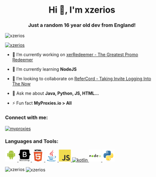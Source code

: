 <h1 align="center">Hi 👋, I'm xzerios</h1>
<h3 align="center">Just a random 16 year old dev from England!</h3>

<p align="left"> <img src="https://komarev.com/ghpvc/?username=xzerios&label=Profile%20views&color=0e75b6&style=flat" alt="xzerios" /> </p>

<p align="left"> <a href="https://github.com/ryo-ma/github-profile-trophy"><img src="https://github-profile-trophy.vercel.app/?username=xzerios" alt="xzerios" /></a> </p>

- 🔭 I’m currently working on [xerRedeemer - The Greatest Promo Redeemer](https://github.com/xzerios/discord-promo-redeemer)

- 🌱 I’m currently learning **NodeJS**

- 🤝 I’m looking to collaborate on [ReferCord - Taking Invite Logging Into The Now](https://github.com/xzerios/ReferCord)

- 💬 Ask me about **Java, Python, JS, HTML...**

- ⚡ Fun fact **MyProxies.io > All**

<h3 align="left">Connect with me:</h3>
<p align="left">
<a href="https://discord.gg/myproxies" target="blank"><img align="center" src="https://raw.githubusercontent.com/rahuldkjain/github-profile-readme-generator/master/src/images/icons/Social/discord.svg" alt="myproxies" height="30" width="40" /></a>
</p>

<h3 align="left">Languages and Tools:</h3>
<p align="left"> <a href="https://developer.android.com" target="_blank" rel="noreferrer"> <img src="https://raw.githubusercontent.com/devicons/devicon/master/icons/android/android-original-wordmark.svg" alt="android" width="40" height="40"/> </a> <a href="https://getbootstrap.com" target="_blank" rel="noreferrer"> <img src="https://raw.githubusercontent.com/devicons/devicon/master/icons/bootstrap/bootstrap-plain-wordmark.svg" alt="bootstrap" width="40" height="40"/> </a> <a href="https://www.w3.org/html/" target="_blank" rel="noreferrer"> <img src="https://raw.githubusercontent.com/devicons/devicon/master/icons/html5/html5-original-wordmark.svg" alt="html5" width="40" height="40"/> </a> <a href="https://www.java.com" target="_blank" rel="noreferrer"> <img src="https://raw.githubusercontent.com/devicons/devicon/master/icons/java/java-original.svg" alt="java" width="40" height="40"/> </a> <a href="https://developer.mozilla.org/en-US/docs/Web/JavaScript" target="_blank" rel="noreferrer"> <img src="https://raw.githubusercontent.com/devicons/devicon/master/icons/javascript/javascript-original.svg" alt="javascript" width="40" height="40"/> </a> <a href="https://kotlinlang.org" target="_blank" rel="noreferrer"> <img src="https://www.vectorlogo.zone/logos/kotlinlang/kotlinlang-icon.svg" alt="kotlin" width="40" height="40"/> </a> <a href="https://nodejs.org" target="_blank" rel="noreferrer"> <img src="https://raw.githubusercontent.com/devicons/devicon/master/icons/nodejs/nodejs-original-wordmark.svg" alt="nodejs" width="40" height="40"/> </a> <a href="https://www.python.org" target="_blank" rel="noreferrer"> <img src="https://raw.githubusercontent.com/devicons/devicon/master/icons/python/python-original.svg" alt="python" width="40" height="40"/> </a> </p>

<p><img align="left" src="https://github-readme-stats.vercel.app/api/top-langs?username=xzerios&show_icons=true&locale=en&layout=compact" alt="xzerios" /></p>

<p>&nbsp;<img align="center" src="https://github-readme-stats.vercel.app/api?username=xzerios&show_icons=true&locale=en" alt="xzerios" /></p>
